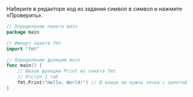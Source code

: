 Наберите в редакторе код из задания символ в символ и нажмите «Проверить».

```go
// Определение пакета main
package main

// Импорт пакета fmt
import "fmt"

// Определение функции main
func main() {
	// Вызов функции Print из пакета fmt
	// Отступ 1 таб
	fmt.Print("Hello, World!") // В конце не нужна точка с запятой
}
```
